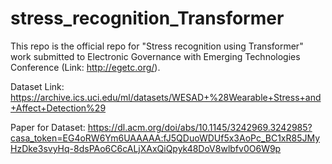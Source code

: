 # stress_recognition_Transformer

This repo is the official repo for "Stress recognition using Transformer" work submitted to Electronic Governance with Emerging Technologies Conference 
(Link: http://egetc.org/).


Dataset Link: https://archive.ics.uci.edu/ml/datasets/WESAD+%28Wearable+Stress+and+Affect+Detection%29

Paper for Dataset: https://dl.acm.org/doi/abs/10.1145/3242969.3242985?casa_token=EG4oRW6Ym6UAAAAA:fJ5QDuoWDUf5x3AoPc_BC1xR85JMyHzDke3svyHq-8dsPAo6C6cALjXAxQiQpyk48DoV8wlbfv0O6W9p
